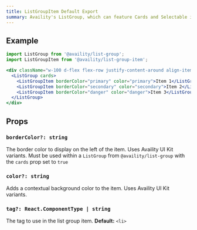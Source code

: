 ```yaml
---
title: ListGroupItem Default Export
summary: Availity's ListGroup, which can feature Cards and Selectable items
---
```


## Example

```jsx live=true viewCode=true
import ListGroup from '@availity/list-group';
import ListGroupItem from '@availity/list-group-item';

<div className="w-100 d-flex flex-row justify-content-around align-items-center">
  <ListGroup cards>
    <ListGroupItem borderColor="primary" color="primary">Item 1</ListGroupItem>
    <ListGroupItem borderColor="secondary" color="secondary">Item 2</ListGroupItem>
    <ListGroupItem borderColor="danger" color="danger">Item 3</ListGroupItem>    
  </ListGroup>
</div>
```

## Props

### `borderColor?: string`
The border color to display on the left of the item. Uses Availity UI Kit variants. Must be used within a `ListGroup` from `@availity/list-group` with the `cards` prop set to `true`

### `color?: string`
Adds a contextual background color to the item. Uses Availity UI Kit variants.

### `tag?: React.ComponentType | string`
The tag to use in the list group item. **Default:** `<li>`